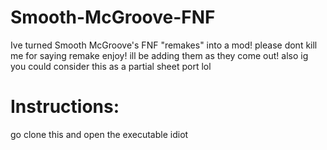 # Smooth-McGroove-FNF
Ive turned Smooth McGroove's FNF "remakes" into a mod!
please dont kill me for saying remake
enjoy! ill be adding them as they come out!
also ig you could consider this as a partial sheet port lol

# Instructions:
go clone this and open the executable idiot